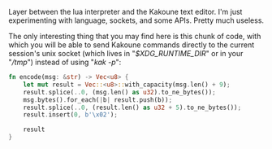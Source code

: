 Layer between the lua interpreter and the Kakoune text editor.
I'm just experimenting with language, sockets, and some APIs. Pretty much useless.

The only interesting thing that you may find here is this chunk of code,
with which you will be able to send Kakoune commands directly to the current
session's unix socket (which lives in "*$XDG_RUNTIME_DIR*" or in your "*/tmp*")
instead of using "*kak -p*":

```rust
fn encode(msg: &str) -> Vec<u8> {
    let mut result = Vec::<u8>::with_capacity(msg.len() + 9);
    result.splice(..0, (msg.len() as u32).to_ne_bytes());
    msg.bytes().for_each(|b| result.push(b));
    result.splice(..0, (result.len() as u32 + 5).to_ne_bytes());
    result.insert(0, b'\x02');

    result
}
```
